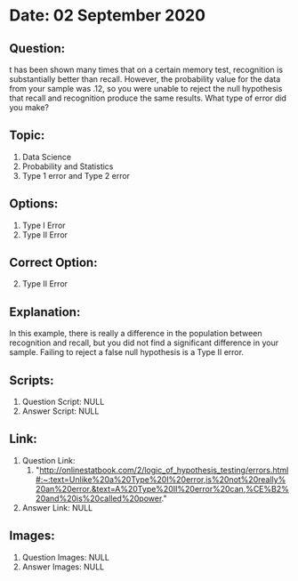 # Date: 02 September 2020

## Question:
t has been shown many times that on a certain memory test, recognition is substantially better than recall. However, the probability value for the data from your sample was .12, so you were unable to reject the null hypothesis that recall and recognition produce the same results. What type of error did you make?

## Topic:
1. Data Science
2. Probability and Statistics
3. Type 1 error and Type 2 error

## Options:
1. Type I Error
2. Type II Error

## Correct Option:
2. Type II Error

## Explanation:
In this example, there is really a difference in the population between recognition and recall, but you did not find a significant difference in your sample. Failing to reject a false null hypothesis is a Type II error.

## Scripts:
1. Question Script: NULL
2. Answer Script: NULL

## Link:
1. Question Link:
   1. "http://onlinestatbook.com/2/logic_of_hypothesis_testing/errors.html#:~:text=Unlike%20a%20Type%20I%20error,is%20not%20really%20an%20error.&text=A%20Type%20II%20error%20can,%CE%B2%20and%20is%20called%20power."
2. Answer Link: NULL

## Images:
1. Question Images: NULL
2. Answer Images: NULL
